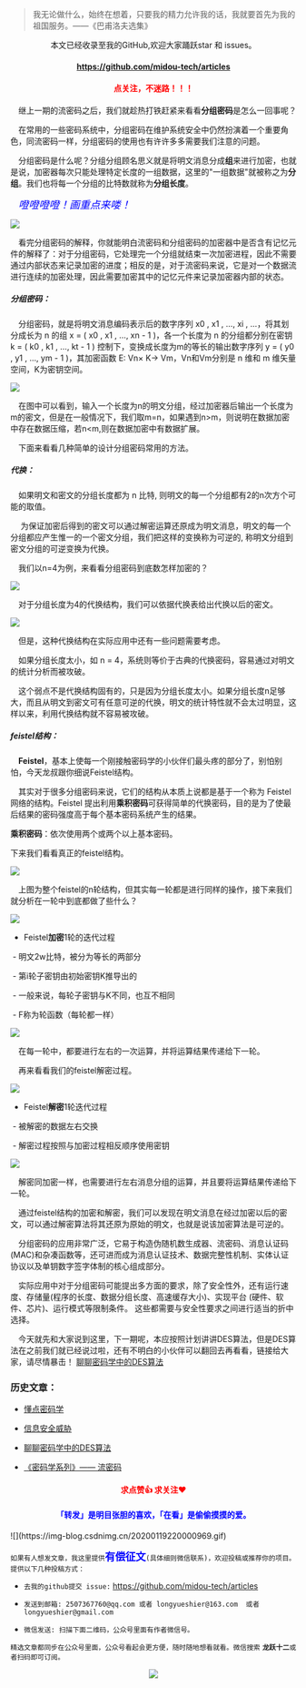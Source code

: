 > 我无论做什么，始终在想着，只要我的精力允许我的话，我就要首先为我的祖国服务。——《巴甫洛夫选集》

<p align="center">本文已经收录至我的GitHub,欢迎大家踊跃star 和 issues。</p>
<h4 align="center"><a  href="https://github.com/midou-tech/articles" target="_blank">https://github.com/midou-tech/articles</a></h4>
<p><h4   style="color:red;text-align:center">点关注，不迷路！！！ </h4></p>

&emsp;继上一期的流密码之后，我们就趁热打铁赶紧来看看**分组密码**是怎么一回事呢？

&emsp;在常用的一些密码系统中，分组密码在维护系统安全中仍然扮演着一个重要角色，同流密码一样，分组密码的使用也有许许多多需要我们注意的问题。

&emsp;分组密码是什么呢？分组分组顾名思义就是将明文消息分成**组**来进行加密，也就是说，加密器每次只能处理特定长度的一组数据，这里的"一组数据"就被称之为**分组**。我们也将每一个分组的比特数就称为**分组长度**。

&emsp;<font face="宋体" color=blue size=4>*噔噔噔噔！画重点来喽！*</font>

![](https://img-blog.csdnimg.cn/20200215191035414.png)

&emsp;看完分组密码的解释，你就能明白流密码和分组密码的加密器中是否含有记忆元件的解释了：对于分组密码，它处理完一个分组就结束一次加密进程，因此不需要通过内部状态来记录加密的进度；相反的是，对于流密码来说，它是对一个数据流进行连续的加密处理，因此需要加密其中的记忆元件来记录加密器内部的状态。

##### 分组密码：

&emsp;分组密码，就是将明文消息编码表示后的数字序列 x0 , x1 , …, xi , …，将其划分成长为 n 的组 x = ( x0 , x1 , …, xn - 1 )，各一个长度为 n 的分组都分别在密钥 k = ( k0 , k1 , …, kt - 1 ) 控制下，变换成长度为m的等长的输出数字序列 y = ( y0 , y1 , …, ym - 1 )，其加密函数 E: Vn× K→ Vm，Vn和Vm分别是 n 维和 m 维矢量空间，K为密钥空间。

![](https://img-blog.csdnimg.cn/20200215191357860.png)

&emsp;在图中可以看到，输入一个长度为n的明文分组，经过加密器后输出一个长度为m的密文，但是在一般情况下，我们取m=n，如果遇到n>m，则说明在数据加密中存在数据压缩，若n<m,则在数据加密中有数据扩展。

&emsp;下面来看看几种简单的设计分组密码常用的方法。

##### 代换：

&emsp;如果明文和密文的分组长度都为 n 比特, 则明文的每一个分组都有2的n次方个可能的取值。

&emsp; 为保证加密后得到的密文可以通过解密运算还原成为明文消息，明文的每一个分组都应产生惟一的一个密文分组，我们把这样的变换称为可逆的, 称明文分组到密文分组的可逆变换为代换。

&emsp;我们以n=4为例，来看看分组密码到底数怎样加密的？

![](https://img-blog.csdnimg.cn/20200215192944566.png?x-oss-process=image/watermark,type_ZmFuZ3poZW5naGVpdGk,shadow_10,text_aHR0cHM6Ly9ibG9nLmNzZG4ubmV0L3FxXzMzODI4NzM4,size_16,color_FFFFFF,t_70)

&emsp;对于分组长度为4的代换结构，我们可以依据代换表给出代换以后的密文。

![](https://img-blog.csdnimg.cn/20200216165800868.png?x-oss-process=image/watermark,type_ZmFuZ3poZW5naGVpdGk,shadow_10,text_aHR0cHM6Ly9ibG9nLmNzZG4ubmV0L3FxXzMzODI4NzM4,size_16,color_FFFFFF,t_70)

&emsp;但是，这种代换结构在实际应用中还有一些问题需要考虑。

&emsp;如果分组长度太小，如 n = 4，系统则等价于古典的代换密码，容易通过对明文的统计分析而被攻破。

&emsp;这个弱点不是代换结构固有的，只是因为分组长度太小。如果分组长度n足够大，而且从明文到密文可有任意可逆的代换，明文的统计特性就不会太过明显，这样以来，利用代换结构就不容易被攻破。

##### feistel结构：

&emsp;**Feistel**，基本上使每一个刚接触密码学的小伙伴们最头疼的部分了，别怕别怕，今天龙叔跟你细说Feistel结构。

&emsp;其实对于很多分组密码来说，它们的结构从本质上说都是基于一个称为 Feistel 网络的结构。Feistel 提出利用**乘积密码**可获得简单的代换密码，目的是为了使最后结果的密码强度高于每个基本密码系统产生的结果。

**乘积密码**：依次使⽤两个或两个以上基本密码。

下来我们看看真正的feistel结构。

![](https://img-blog.csdnimg.cn/2020021617164359.png?x-oss-process=image/watermark,type_ZmFuZ3poZW5naGVpdGk,shadow_10,text_aHR0cHM6Ly9ibG9nLmNzZG4ubmV0L3FxXzMzODI4NzM4,size_16,color_FFFFFF,t_70)

&emsp;上图为整个feistel的n轮结构，但其实每一轮都是进行同样的操作，接下来我们就分析在一轮中到底都做了些什么？

![](https://img-blog.csdnimg.cn/20200216170110308.png?x-oss-process=image/watermark,type_ZmFuZ3poZW5naGVpdGk,shadow_10,text_aHR0cHM6Ly9ibG9nLmNzZG4ubmV0L3FxXzMzODI4NzM4,size_16,color_FFFFFF,t_70)

- Feistel**加密**1轮的迭代过程

​      -  明⽂2w⽐特，被分为等⻓的两部分

​      -  第i轮⼦密钥由初始密钥K推导出的

​      -  ⼀般来说，每轮⼦密钥与K不同，也互不相同

​      -  F称为轮函数（每轮都⼀样）

![](https://img-blog.csdnimg.cn/20200216171012978.png)

&emsp;在每一轮中，都要进行左右的一次运算，并将运算结果传递给下一轮。

&emsp;再来看看我们的feistel解密过程。

![](https://img-blog.csdnimg.cn/20200216171321381.png?x-oss-process=image/watermark,type_ZmFuZ3poZW5naGVpdGk,shadow_10,text_aHR0cHM6Ly9ibG9nLmNzZG4ubmV0L3FxXzMzODI4NzM4,size_16,color_FFFFFF,t_70)

- Feistel**解密**1轮迭代过程

​     -   被解密的数据左右交换

​     -   解密过程按照与加密过程相反顺序使⽤密钥

![](https://img-blog.csdnimg.cn/20200216171934674.png)

&emsp;解密同加密一样，也需要进行左右消息分组的运算，并且要将运算结果传递给下一轮。

&emsp;通过feistel结构的加密和解密，我们可以发现在明文消息在经过加密以后的密文，可以通过解密算法将其还原为原始的明文，也就是说该加密算法是可逆的。

&emsp;分组密码的应用非常广泛，它易于构造伪随机数生成器、流密码、消息认证码(MAC)和杂凑函数等，还可进而成为消息认证技术、数据完整性机制、实体认证协议以及单钥数字签字体制的核心组成部分。

&emsp;实际应用中对于分组密码可能提出多方面的要求，除了安全性外，还有运行速度、存储量(程序的长度、数据分组长度、高速缓存大小)、实现平台 (硬件、软件、芯片)、运行模式等限制条件。 这些都需要与安全性要求之间进行适当的折中选择。

&emsp;今天就先和大家说到这里，下一期呢，本应按照计划讲讲DES算法，但是DES算法在之前我们就已经说过啦，还有不明白的小伙伴可以翻回去再看看，链接给大家，请尽情暴击！ [聊聊密码学中的DES算法](https://mp.weixin.qq.com/s/tpupz8T5Ei-xB2pKdfKQQQ)

### 历史文章：

- [懂点密码学](https://mp.weixin.qq.com/s/kcvm79m1-3SflYUo56idsg)

- [信息安全威胁](https://mp.weixin.qq.com/s/W0HN44O1YI6UcfeOKj9N-g)
- [聊聊密码学中的DES算法](https://mp.weixin.qq.com/s/tpupz8T5Ei-xB2pKdfKQQQ)
- [《密码学系列》—— 流密码](https://mp.weixin.qq.com/s/XCi27yPXNNQkBGtNflUJqg)

<h4   style="color:red;text-align:center">求点赞👍  求关注❤️ </h4>
<h4   style="color:blue;text-align:center">「转发」是明目张胆的喜欢，「在看」是偷偷摸摸的爱。</h4>
![](https://img-blog.csdnimg.cn/20200119220000969.gif)

`如果有人想发文章，我这里提供`<font face="宋体" color=blue size=4>**有偿征文**</font>`(具体细则微信联系)，欢迎投稿或推荐你的项目。提供以下几种投稿方式：`

- `去我的github提交 issue:` https://github.com/midou-tech/articles

- `发送到邮箱: 2507367760@qq.com 或者 longyueshier@163.com  或者 longyueshier@gmail.com`

- `微信发送: 扫描下面二维码，公众号里面有作者微信号。`

`精选文章都同步在公众号里面，公众号看起会更方便，随时随地想看就看。微信搜索` **`龙跃十二`**`或者扫码即可订阅。`

<p align="center"><image src="https://tva1.sinaimg.cn/large/006tNbRwly1galsp9a07kj30p00dwae3.jpg" ></image></p>